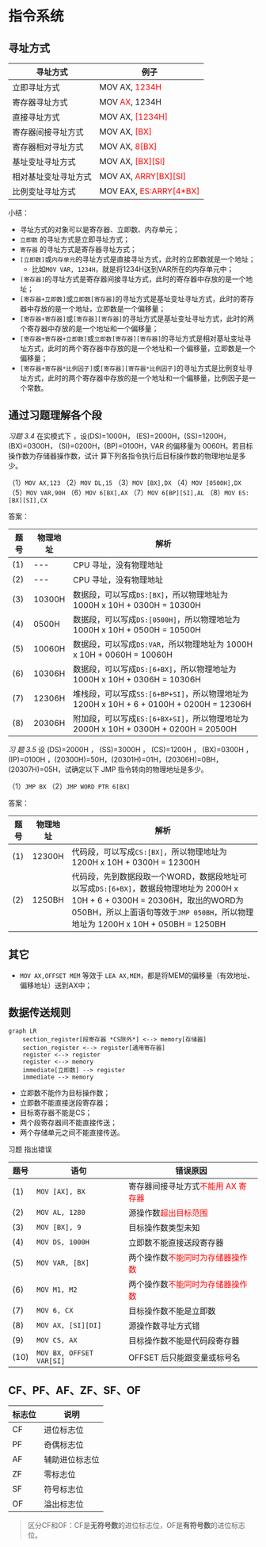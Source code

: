 # 指令系统

## 寻址方式

| 寻址方式 | 例子 |
| --- | --- |
| 立即寻址方式 | MOV AX, <font color=red>1234H</font> |
| 寄存器寻址方式 | MOV <font color=red>AX</font>, 1234H |
| 直接寻址方式 | MOV AX, <font color=red>[1234H]</font> |
| 寄存器间接寻址方式 | MOV AX, <font color=red>[BX]</font> |
| 寄存器相对寻址方式 | MOV AX, <font color=red>8[BX]</font> |
| 基址变址寻址方式 | MOV AX, <font color=red>[BX][SI]</font> |
| 相对基址变址寻址方式 | MOV AX, <font color=red>ARRY[BX][SI]</font> |
| 比例变址寻址方式 | MOV EAX, <font color=red>ES:ARRY[4*BX]</font> |

小结：

- 寻址方式的对象可以是寄存器、立即数、内存单元；
- `立即数`  的寻址方式是立即寻址方式；
- `寄存器`  的寻址方式是寄存器寻址方式；
- `[立即数]`或`内存单元`的寻址方式是直接寻址方式，此时的立即数就是一个地址；
  - 比如`MOV VAR, 1234H`，就是将1234H送到VAR所在的内存单元中；
- `[寄存器]`的寻址方式是寄存器间接寻址方式，此时的寄存器中存放的是一个地址；
- `[寄存器+立即数]`或`立即数[寄存器]`的寻址方式是基址变址寻址方式，此时的寄存器中存放的是一个地址，立即数是一个偏移量；
- `[寄存器+寄存器]`或`[寄存器][寄存器]`的寻址方式是基址变址寻址方式，此时的两个寄存器中存放的是一个地址和一个偏移量；
- `[寄存器+寄存器+立即数]`或`立即数[寄存器][寄存器]`的寻址方式是相对基址变址寻址方式，此时的两个寄存器中存放的是一个地址和一个偏移量，立即数是一个偏移量；
- `[寄存器+寄存器*比例因子]`或`[寄存器][寄存器*比例因子]`的寻址方式是比例变址寻址方式，此时的两个寄存器中存放的是一个地址和一个偏移量，比例因子是一个常数。

## 通过习题理解各个段

*习题 3.4* 在实模式下 ，设(DS)=1000H， (ES)=2000H，(SS)=1200H，(BX)=0300H，
(SI)=0200H，(BP)=0100H，VAR 的偏移量为 0060H。若目标操作数为存储器操作数，试计
算下列各指令执行后目标操作数的物理地址是多少。

（1）`MOV AX,123` （2）`MOV DL,15`
（3）`MOV [BX],DX` （4）`MOV [0500H],DX`
（5）`MOV VAR,90H` （6）`MOV 6[BX],AX`
（7）`MOV 6[BP][SI],AL` （8）`MOV ES:[BX][SI],CX`

答案：

| 题号 | 物理地址 | 解析 |
| --- | --- | --- |
| (1) | --- | CPU 寻址，没有物理地址 |
| (2) | --- | CPU 寻址，没有物理地址 |
| (3) | 10300H | 数据段，可以写成`DS:[BX]`，所以物理地址为 1000H x 10H + 0300H = 10300H |
| (4) | 0500H | 数据段，可以写成`DS:[0500H]`，所以物理地址为 1000H x 10H + 0500H = 10500H |
| (5) | 10060H | 数据段，可以写成`DS:VAR`，所以物理地址为 1000H x 10H + 0060H = 10060H |
| (6) | 10306H | 数据段，可以写成`DS:[6+BX]`，所以物理地址为 1000H x 10H + 0306H = 10306H |
| (7) | 12306H | 堆栈段，可以写成`SS:[6+BP+SI]`，所以物理地址为 1200H x 10H + 6 + 0100H + 0200H = 12306H |
| (8) | 20306H | 附加段，可以写成`ES:[6+BX+SI]`，所以物理地址为 2000H x 10H + 0300H + 0200H = 20500H |

*习 题 3.5* 设 (DS)=2000H ， (SS)=3000H ， (CS)=1200H ， (BX)=0300H ， (IP)=0100H ，(20300H)=50H，(20301H)=01H，(20306H)=0BH，(20307H)=05H，试确定以下 JMP 指令转向的物理地址是多少。

（1）`JMP BX` （2）`JMP WORD PTR 6[BX]`

答案：

| 题号 | 物理地址 | 解析 |
| --- | --- | --- |
| (1) | 12300H | 代码段，可以写成`CS:[BX]`，所以物理地址为 1200H x 10H + 0300H = 12300H |
| (2) | 1250BH | 代码段，先到数据段取一个WORD，数据段地址可以写成`DS:[6+BX]`，数据段物理地址为 2000H x 10H + 6 + 0300H = 20306H，取出的WORD为 050BH，所以上面语句等效于`JMP 050BH`，所以物理地址为 1200H x 10H + 050BH = 1250BH |

## 其它

- `MOV AX,OFFSET MEM` 等效于 `LEA AX,MEM`，都是将MEM的偏移量（有效地址、偏移地址）送到AX中；


## 数据传送规则 

```mermaid
graph LR
    section_register[段寄存器 *CS除外*] <--> memory[存储器]
    section_register <--> register[通用寄存器]
    register <--> register
    register <--> memory
    immediate[立即数] --> register
    immediate --> memory
```

- 立即数不能作为目标操作数；
- 立即数不能直接送段寄存器；
- 目标寄存器不能是CS；
- 两个段寄存器间不能直接传送；
- 两个存储单元之间不能直接传送。


习题 指出错误


| 题号 | 语句 | 错误原因 |
| --- | --- | --- |
| (1) | `MOV [AX], BX` | 寄存器间接寻址方式<font color=red>不能用 AX 寄存器<font> |
| (2) | `MOV AL, 1280` | 源操作数<font color=red>超出目标范围</font> |
| (3) | `MOV [BX], 9` | 目标操作数类型未知 |
| (4) | `MOV DS, 1000H` | 立即数不能直接送段寄存器 |
| (5) | `MOV VAR, [BX]` | 两个操作数<font color=red>不能同时为存储器操作数</font> |
| (6) | `MOV M1, M2` | 两个操作数<font color=red>不能同时为存储器操作数</font> |
| (7) | `MOV 6, CX` | 目标操作数不能是立即数 |
| (8) | `MOV AX, [SI][DI]` | 源操作数寻址方式错 |
| (9) | `MOV CS, AX` | 目标操作数不能是代码段寄存器 |
| (10) | `MOV BX, OFFSET VAR[SI]` | OFFSET 后只能跟变量或标号名 |

## CF、PF、AF、ZF、SF、OF

| 标志位 | 说明 |
| --- | --- |
| CF | 进位标志位 |
| PF | 奇偶标志位 |
| AF | 辅助进位标志位 |
| ZF | 零标志位 |
| SF | 符号标志位 |
| OF | 溢出标志位 |

> 区分CF和OF：CF是**无符号数**的进位标志位，OF是**有符号数**的进位标志位。


